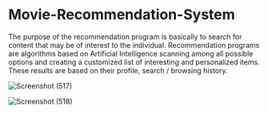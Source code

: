 # Movie-Recommendation-System

The purpose of the recommendation program is basically to search for content that may be of interest to the individual. Recommendation programs are algorithms based on Artificial Intelligence scanning among all possible options and creating a customized list of interesting and personalized items. These results are based on their profile, search / browsing history.

![Screenshot (517)](https://user-images.githubusercontent.com/87609938/133935310-acd12e6e-1762-400b-9605-a86684b34175.png)



![Screenshot (518)](https://user-images.githubusercontent.com/87609938/133935321-58d99748-18a2-4d6e-a5e7-e8600d97400c.png)
